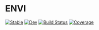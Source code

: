 # ENVI

[![Stable](https://img.shields.io/badge/docs-stable-blue.svg)](https://john-waczak.github.io/ENVI.jl/stable/)
[![Dev](https://img.shields.io/badge/docs-dev-blue.svg)](https://john-waczak.github.io/ENVI.jl/dev/)
[![Build Status](https://github.com/john-waczak/ENVI.jl/actions/workflows/CI.yml/badge.svg?branch=main)](https://github.com/john-waczak/ENVI.jl/actions/workflows/CI.yml?query=branch%3Amain)
[![Coverage](https://codecov.io/gh/john-waczak/ENVI.jl/branch/main/graph/badge.svg)](https://codecov.io/gh/john-waczak/ENVI.jl)
